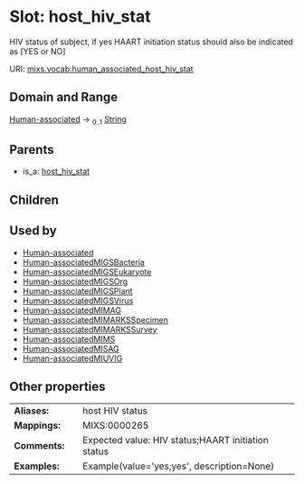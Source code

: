 
# Slot: host_hiv_stat


HIV status of subject, if yes HAART initiation status should also be indicated as [YES or NO]

URI: [mixs.vocab:human_associated_host_hiv_stat](https://w3id.org/mixs/vocab/human_associated_host_hiv_stat)


## Domain and Range

[Human-associated](Human-associated.md) &#8594;  <sub>0..1</sub> [String](types/String.md)

## Parents

 *  is_a: [host_hiv_stat](host_hiv_stat.md)

## Children


## Used by

 * [Human-associated](Human-associated.md)
 * [Human-associatedMIGSBacteria](Human-associatedMIGSBacteria.md)
 * [Human-associatedMIGSEukaryote](Human-associatedMIGSEukaryote.md)
 * [Human-associatedMIGSOrg](Human-associatedMIGSOrg.md)
 * [Human-associatedMIGSPlant](Human-associatedMIGSPlant.md)
 * [Human-associatedMIGSVirus](Human-associatedMIGSVirus.md)
 * [Human-associatedMIMAG](Human-associatedMIMAG.md)
 * [Human-associatedMIMARKSSpecimen](Human-associatedMIMARKSSpecimen.md)
 * [Human-associatedMIMARKSSurvey](Human-associatedMIMARKSSurvey.md)
 * [Human-associatedMIMS](Human-associatedMIMS.md)
 * [Human-associatedMISAG](Human-associatedMISAG.md)
 * [Human-associatedMIUVIG](Human-associatedMIUVIG.md)

## Other properties

|  |  |  |
| --- | --- | --- |
| **Aliases:** | | host HIV status |
| **Mappings:** | | MIXS:0000265 |
| **Comments:** | | Expected value: HIV status;HAART initiation status |
| **Examples:** | | Example(value='yes;yes', description=None) |

